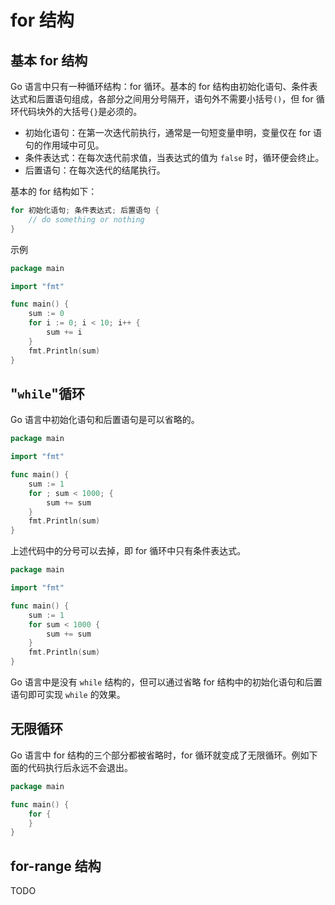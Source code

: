 # for 结构

## 基本 for 结构

Go 语言中只有一种循环结构：for 循环。基本的 for 结构由初始化语句、条件表达式和后置语句组成，各部分之间用分号隔开，语句外不需要小括号`()`，但 for 循环代码块外的大括号`{}`是必须的。

- 初始化语句：在第一次迭代前执行，通常是一句短变量申明，变量仅在 for 语句的作用域中可见。
- 条件表达式：在每次迭代前求值，当表达式的值为 `false` 时，循环便会终止。
- 后置语句：在每次迭代的结尾执行。

基本的 for 结构如下：

```go
for 初始化语句; 条件表达式; 后置语句 {
    // do something or nothing
}
```

示例

```go
package main

import "fmt"

func main() {
    sum := 0
    for i := 0; i < 10; i++ {
        sum += i
    }
    fmt.Println(sum)
}
```

## "`while`"循环

Go 语言中初始化语句和后置语句是可以省略的。

```go
package main

import "fmt"

func main() {
    sum := 1
    for ; sum < 1000; {
        sum += sum
    }
    fmt.Println(sum)
}
```

上述代码中的分号可以去掉，即 for 循环中只有条件表达式。

```go
package main

import "fmt"

func main() {
    sum := 1
    for sum < 1000 {
        sum += sum
    }
    fmt.Println(sum)
}
```

Go 语言中是没有 `while` 结构的，但可以通过省略 for 结构中的初始化语句和后置语句即可实现 `while` 的效果。

## 无限循环

Go 语言中 for 结构的三个部分都被省略时，for 循环就变成了无限循环。例如下面的代码执行后永远不会退出。

```go
package main

func main() {
    for {
    }
}
```

## for-range 结构

TODO
